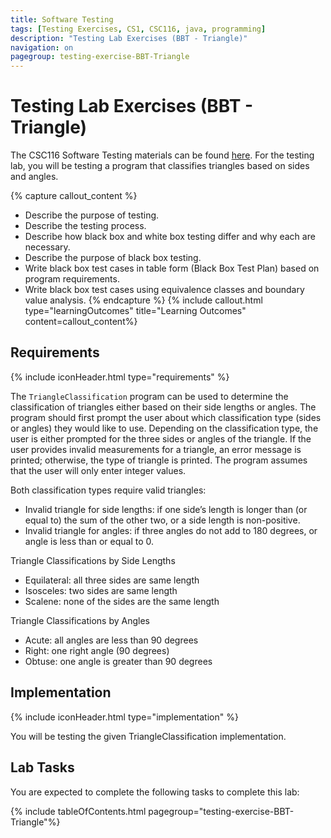 ```yaml
---
title: Software Testing
tags: [Testing Exercises, CS1, CSC116, java, programming]
description: "Testing Lab Exercises (BBT - Triangle)"
navigation: on
pagegroup: testing-exercise-BBT-Triangle
---
```


# Testing Lab Exercises (BBT - Triangle)

The CSC116 Software Testing materials can be found [here](../..). For the testing lab, you will be testing a program that classifies triangles based on sides and angles.

{% capture callout_content %}
  * Describe the purpose of testing.
  * Describe the testing process.
  * Describe how black box and white box testing differ and why each are necessary.
  * Describe the purpose of black box testing.
  * Write black box test cases in table form (Black Box Test Plan) based on program requirements.
  * Write black box test cases using equivalence classes and boundary value analysis.
{% endcapture %}
{% include callout.html type="learningOutcomes" title="Learning Outcomes" content=callout_content%}

## Requirements
{% include iconHeader.html type="requirements" %}

The `TriangleClassification` program can be used to determine the classification of triangles either based on their side lengths or angles. The program should first prompt the user about which classification type (sides or angles) they would like to use. Depending on the classification type, the user is either prompted for the three sides or angles of the triangle. If the user provides invalid measurements for a triangle, an error message is printed; otherwise, the type of triangle is printed. The program assumes that the user will only enter integer values.

Both classification types require valid triangles:

* Invalid triangle for side lengths: if one side’s length is longer than (or equal to) the sum of the other two, or a side length is non-positive.
* Invalid triangle for angles: if three angles do not add to 180 degrees, or angle is less than or equal to 0.

Triangle Classifications by Side Lengths

* Equilateral: all three sides are same length
* Isosceles: two sides are same length
* Scalene: none of the sides are the same length

Triangle Classifications by Angles 

* Acute: all angles are less than 90 degrees
* Right: one right angle (90 degrees)
* Obtuse: one angle is greater than 90 degrees


## Implementation
{% include iconHeader.html type="implementation" %}

You will be testing the given TriangleClassification implementation.


## Lab Tasks
You are expected to complete the following tasks to complete this lab:

{% include tableOfContents.html pagegroup="testing-exercise-BBT-Triangle"%}
